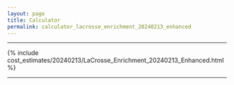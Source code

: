 ```yaml
---
layout: page
title: Calculator
permalink: calculator_lacrosse_enrichment_20240213_enhanced
---
```


___

{% include cost_estimates/20240213/LaCrosse_Enrichment_20240213_Enhanced.html %}

___

